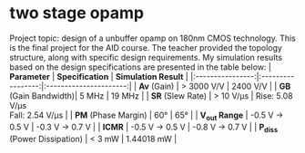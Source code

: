 # two stage opamp
Project topic: design of a unbuffer opamp on 180nm CMOS technology. This is the final project for the AID course.
The teacher provided the topology structure, along with specific design requirements.
My simulation results based on the design specifications are presented in the table below: 
| **Parameter**    | **Specification** | **Simulation Result** |
|:----------------:|:-----------------:|:----------------------:|
| **Av** (Gain)          | > 3000 V/V         | 2400 V/V              |
| **GB** (Gain Bandwidth)| 5 MHz              | 19 MHz                |
| **SR** (Slew Rate)     | > 10 V/μs          | Rise: 5.08 V/μs  <br> Fall: 2.54 V/μs |
| **PM** (Phase Margin)  | 60°                | 65°                  |
| **V<sub>out</sub> Range**  | -0.5 V → 0.5 V     | -0.3 V → 0.7 V        |
| **ICMR**               | -0.5 V → 0.5 V     | -0.8 V → 0.7 V        |
| **P<sub>diss</sub>** (Power Dissipation) | < 3 mW            | 1.44018 mW           |
